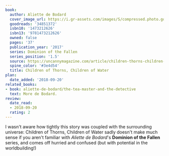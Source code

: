 ```yaml
---
book:
  author: Aliette de Bodard
  cover_image_url: https://i.gr-assets.com/images/S/compressed.photo.goodreads.com/books/1492097640l/34851372.jpg
  goodreads: '34851372'
  isbn10: '1473212626'
  isbn13: '9781473212626'
  owned: false
  pages: '37'
  publication_year: '2017'
  series: Dominion of the Fallen
  series_position: '1.5'
  source: https://uncannymagazine.com/article/children-thorns-children-water/
  spine_color: '#3e4d54'
  title: Children of Thorns, Children of Water
plan:
  date_added: '2018-09-20'
related_books:
- book: aliette-de-bodard/the-tea-master-and-the-detective
  text: More de Bodard.
review:
  date_read:
  - 2018-09-20
  rating: 2
---
```


I wasn't aware how tightly this story was coupled with the surrounding universe: Children of Thorns, Children of Water
sadly doesn't make much sense if you aren't familiar with *Aliette de Bodard*'s **Dominion of the Fallen** series, and
comes off hurried and confused (but with potential in the worldbuilding!)
